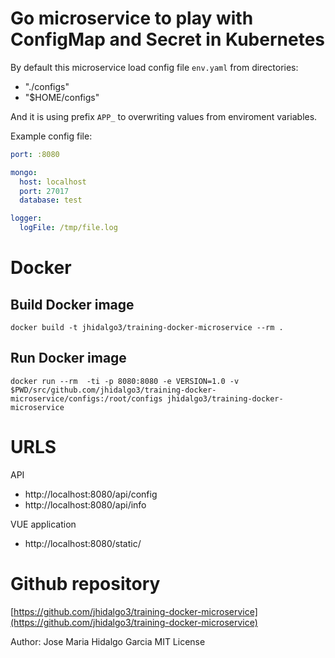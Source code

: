 # Go microservice to play with ConfigMap and Secret in Kubernetes

By default this microservice load config file `env.yaml` from directories:

* "./configs"
* "$HOME/configs"

And it is using prefix `APP_` to overwriting values from enviroment variables.

Example config file:

```yaml
port: :8080

mongo:
  host: localhost
  port: 27017
  database: test

logger:
  logFile: /tmp/file.log
```

# Docker

## Build Docker image

```
docker build -t jhidalgo3/training-docker-microservice --rm .
```

## Run Docker image

```
docker run --rm  -ti -p 8080:8080 -e VERSION=1.0 -v $PWD/src/github.com/jhidalgo3/training-docker-microservice/configs:/root/configs jhidalgo3/training-docker-microservice
```

# URLS

API
+ http://localhost:8080/api/config
+ http://localhost:8080/api/info

VUE application
+ http://localhost:8080/static/

# Github repository

[https://github.com/jhidalgo3/training-docker-microservice](https://github.com/jhidalgo3/training-docker-microservice)

Author: Jose Maria Hidalgo Garcia
MIT License